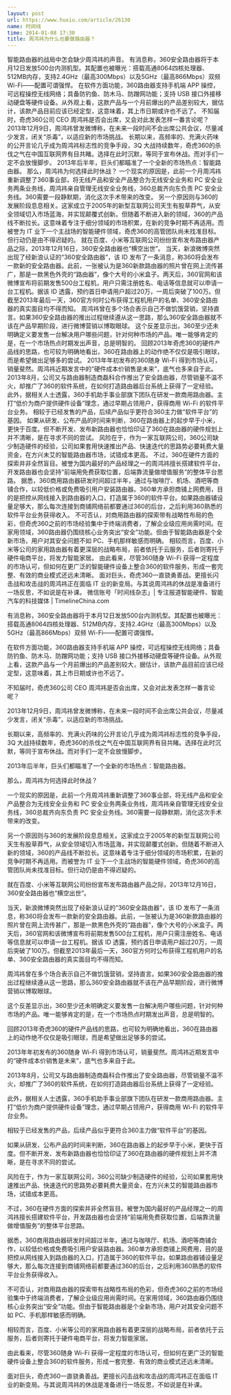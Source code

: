 ```yaml
---
layout: post
url: https://www.huxiu.com/article/26130
name: 时间线
time: 2014-01-08 17:30
title: 周鸿祎为什么也要做路由器？
---
```

智能路由器的战局中怎会缺少周鸿祎的声音。 有消息称，360安全路由器将于本月12日发放500台内测机型。其配置也被曝光：搭载高通8064四核处理器、512MB内存，支持2.4GHz（最高300Mbps）以及5GHz（最高866Mbps）双频 Wi-Fi——配置可谓强悍。 在软件方面功能，360路由器支持手机端 APP 操控，可远程操控无线网络；具备防钓鱼、防木马、防蹭网功能；支持 USB 接口外接移动硬盘等硬件设备。从外观上看，这款产品与一个月前爆出的产品差别较大，据估计，该款产品目前应该已经定型，这意味着，其上市日期或许也不远了。 不知届时，奇虎360公司 CEO 周鸿祎是否会出席，又会对此发表怎样一番言论呢？ 2013年12月9日，周鸿祎曾发微博称，在未来一段时间不会出席公共会议，尽量减少发言，闭关“杀毒”，以适应新的市场挑战。 长期以来，高频率的、充满火药味的公开言论几乎成为周鸿祎标志性的竞争手段，3Q 大战持续数年，奇虎360的杀伐之气在中国互联网界有目共睹。选择在此时沉默，等同于宣布休战。而对手们一定不会放慢脚步。 2013年后半年，巨头们都瞄准了一个全新的市场热点：智能路由器。 那么，周鸿祎为何选择此时休战？ 一个现实的原因是，此前一个月周鸿祎重新调整了360事业部，将无线产品和安全产品整合为无线安全业务和 PC 安全业务两条业务线，周鸿祎亲自管理无线安全业务线，360总裁齐向东负责 PC 安全业务线。360需要一段静默期，消化这次手术带来的改变。 另一个原因则与360的发展阶段息息相关。这家成立于2005年的新型互联网公司天生有股草莽气，从安全领域切入市场蓝海，并实现颠覆式创新。但随着不断进入新的领域，360的产品线不断拉长。这意味着专注于细分领域的市场积累，在新的竞争时期不再适用。而被誉为 IT 业下一个主战场的智能硬件领域，奇虎360的高管团队尚未找准目标。但行动仍是由不得迟疑的。 就在百度、小米等互联网公司纷纷宣布发布路由器产品之际，2013年12月16日，360安全路由器也“横空出世”。 当天，新浪微博突然出现了经新浪认证的“360安全路由器”，该 ID 发布了一条消息，称360将会发布一款新的安全路由器。此前，一张被认为是360新款路由器的照片曾在网上流传甚广，那是一款黑色外壳的“路由器”，像个大号的小米盒子。两天后，360官网和该微博宣布将前期发售500台工程机，用户只需注册姓名、电话等信息就可以申请一台工程机。据该 ID 透露，预约首日申请用户超过20万，一周后突破了100万。但截至2013年最后一天，360官方何时公布获得工程机用户的名单、360安全路由器的真实面目均不得而知。 周鸿祎曾在多个场合表示自己不做饥饿营销，坚持直言。如果360安全路由器的推出过程继续遵从这一思路，那么360安全路由器就不该在产品早期阶段，进行微博营销以博取眼球。 这个反差显示出，360至少还未明确定义要发售一台解决用户哪些问题，针对何种市场的产品。唯一能够肯定的是，在一个市场热点时期发出声音，总是明智的。 回顾2013年奇虎360的硬件产品线的思路，也可较为明确地看出，360在路由器上的动作绝不仅仅是吸引眼球，而是希望做出足够多的尝试。 2013年年初发布的360随身 Wi-Fi 得到市场认可，销量斐然。周鸿祎近期发言中的“硬件成本价销售是未来”，底气也多来自于此。 2013年8月，公司又与路由器制造商磊科合作推出了安全路由器，尽管销量不温不火，却推广了360的软件系统，在如何打造路由器后台系统上获得了一定经验。 此外，据相关人士透露，360手机助手事业部旗下团队在研发一款商用路由器。主打“低价为商户提供硬件设备”理念，通过早期占领用户，获得商用 Wi-Fi 的软件平台业务。 相较于已经发售的产品，后续产品似乎更符合360主力做“软件平台”的基因。 如果从研发、公布产品的时间来判断，360在路由器上的起步早于小米，更快于百度。但不断开发、发布新路由器也恰恰印证了360在路由器的硬件规划上并不清晰，是在寻求不同的尝试。 风险在于，作为一家互联网公司，360公司缺少制造硬件的经验，公司如果套用快速推出产品、快速迭代的思路势必要耗费大量资金，在方兴未艾的智能路由器市场，试错成本更高。 不过，360在硬件方面的探索并非全然盲目。被誉为国内最好的产品经理之一的周鸿祎擅长搭建软件平台，开发路由器也会坚持“前端用免费获取位置，后端靠流量做增值服务”的整体平台思路。 据悉，360商用路由器研发时间超过半年，通过与咖啡厅、机场、酒吧等商铺合作，以较低价格或免费吸引用户安装路由器。360单方承担商铺上网费用，目的是把控从网线接入到路由器的入口，打造属于360的软件平台。如果路由器铺设量足够大，那么每次连接到商铺网络前都要通过360的后台，之后利用360熟悉的软件平台业务获得收入。 不可否认，对商用路由器的探索带有战略性布局的色彩，但奇虎360之前的市场经验集中于终端消费者，了解企业级应用尚需时间。在家用领域，360路由器仍围绕核心业务突出“安全”功能。但由于智能路由器是个全新市场，用户对其安全问题不如 PC、手机那样敏感而明确。 相较而言，百度、小米等公司的家用路由器有着更深层的战略布局，前者依托于云服务，后者则寄托于硬件电商平台，将发力智能家居。 由此看来，尽管360随身 Wi-Fi 获得一定程度的市场认可，但如何在更广泛的智能硬件设备上整合360的软件服务，形成一套完整、有效的商业模式还远未清晰。 面对巨头，奇虎360一直骁勇善战。更擅长闪击战和攻击战的周鸿祎正在面临 IT 业的新变局。与其说周鸿祎的休战是准备进行一场反思，不如说是在补课。 微信账号「时间线杂志」| 专注报道智能硬件、智能汽车的科技媒体 | TimelineChina.com

有消息称，360安全路由器将于本月12日发放500台内测机型。其配置也被曝光：搭载高通8064四核处理器、512MB内存，支持2.4GHz（最高300Mbps）以及5GHz（最高866Mbps）双频 Wi-Fi——配置可谓强悍。

在软件方面功能，360路由器支持手机端 APP 操控，可远程操控无线网络；具备防钓鱼、防木马、防蹭网功能；支持 USB 接口外接移动硬盘等硬件设备。从外观上看，这款产品与一个月前爆出的产品差别较大，据估计，该款产品目前应该已经定型，这意味着，其上市日期或许也不远了。

不知届时，奇虎360公司 CEO 周鸿祎是否会出席，又会对此发表怎样一番言论呢？

2013年12月9日，周鸿祎曾发微博称，在未来一段时间不会出席公共会议，尽量减少发言，闭关“杀毒”，以适应新的市场挑战。

长期以来，高频率的、充满火药味的公开言论几乎成为周鸿祎标志性的竞争手段，3Q 大战持续数年，奇虎360的杀伐之气在中国互联网界有目共睹。选择在此时沉默，等同于宣布休战。而对手们一定不会放慢脚步。

2013年后半年，巨头们都瞄准了一个全新的市场热点：智能路由器。

那么，周鸿祎为何选择此时休战？

一个现实的原因是，此前一个月周鸿祎重新调整了360事业部，将无线产品和安全产品整合为无线安全业务和 PC 安全业务两条业务线，周鸿祎亲自管理无线安全业务线，360总裁齐向东负责 PC 安全业务线。360需要一段静默期，消化这次手术带来的改变。

另一个原因则与360的发展阶段息息相关。这家成立于2005年的新型互联网公司天生有股草莽气，从安全领域切入市场蓝海，并实现颠覆式创新。但随着不断进入新的领域，360的产品线不断拉长。这意味着专注于细分领域的市场积累，在新的竞争时期不再适用。而被誉为 IT 业下一个主战场的智能硬件领域，奇虎360的高管团队尚未找准目标。但行动仍是由不得迟疑的。

就在百度、小米等互联网公司纷纷宣布发布路由器产品之际，2013年12月16日，360安全路由器也“横空出世”。

当天，新浪微博突然出现了经新浪认证的“360安全路由器”，该 ID 发布了一条消息，称360将会发布一款新的安全路由器。此前，一张被认为是360新款路由器的照片曾在网上流传甚广，那是一款黑色外壳的“路由器”，像个大号的小米盒子。两天后，360官网和该微博宣布将前期发售500台工程机，用户只需注册姓名、电话等信息就可以申请一台工程机。据该 ID 透露，预约首日申请用户超过20万，一周后突破了100万。但截至2013年最后一天，360官方何时公布获得工程机用户的名单、360安全路由器的真实面目均不得而知。

周鸿祎曾在多个场合表示自己不做饥饿营销，坚持直言。如果360安全路由器的推出过程继续遵从这一思路，那么360安全路由器就不该在产品早期阶段，进行微博营销以博取眼球。

这个反差显示出，360至少还未明确定义要发售一台解决用户哪些问题，针对何种市场的产品。唯一能够肯定的是，在一个市场热点时期发出声音，总是明智的。

回顾2013年奇虎360的硬件产品线的思路，也可较为明确地看出，360在路由器上的动作绝不仅仅是吸引眼球，而是希望做出足够多的尝试。

2013年年初发布的360随身 Wi-Fi 得到市场认可，销量斐然。周鸿祎近期发言中的“硬件成本价销售是未来”，底气也多来自于此。

2013年8月，公司又与路由器制造商磊科合作推出了安全路由器，尽管销量不温不火，却推广了360的软件系统，在如何打造路由器后台系统上获得了一定经验。

此外，据相关人士透露，360手机助手事业部旗下团队在研发一款商用路由器。主打“低价为商户提供硬件设备”理念，通过早期占领用户，获得商用 Wi-Fi 的软件平台业务。

相较于已经发售的产品，后续产品似乎更符合360主力做“软件平台”的基因。

如果从研发、公布产品的时间来判断，360在路由器上的起步早于小米，更快于百度。但不断开发、发布新路由器也恰恰印证了360在路由器的硬件规划上并不清晰，是在寻求不同的尝试。

风险在于，作为一家互联网公司，360公司缺少制造硬件的经验，公司如果套用快速推出产品、快速迭代的思路势必要耗费大量资金，在方兴未艾的智能路由器市场，试错成本更高。

不过，360在硬件方面的探索并非全然盲目。被誉为国内最好的产品经理之一的周鸿祎擅长搭建软件平台，开发路由器也会坚持“前端用免费获取位置，后端靠流量做增值服务”的整体平台思路。

据悉，360商用路由器研发时间超过半年，通过与咖啡厅、机场、酒吧等商铺合作，以较低价格或免费吸引用户安装路由器。360单方承担商铺上网费用，目的是把控从网线接入到路由器的入口，打造属于360的软件平台。如果路由器铺设量足够大，那么每次连接到商铺网络前都要通过360的后台，之后利用360熟悉的软件平台业务获得收入。

不可否认，对商用路由器的探索带有战略性布局的色彩，但奇虎360之前的市场经验集中于终端消费者，了解企业级应用尚需时间。在家用领域，360路由器仍围绕核心业务突出“安全”功能。但由于智能路由器是个全新市场，用户对其安全问题不如 PC、手机那样敏感而明确。

相较而言，百度、小米等公司的家用路由器有着更深层的战略布局，前者依托于云服务，后者则寄托于硬件电商平台，将发力智能家居。

由此看来，尽管360随身 Wi-Fi 获得一定程度的市场认可，但如何在更广泛的智能硬件设备上整合360的软件服务，形成一套完整、有效的商业模式还远未清晰。

面对巨头，奇虎360一直骁勇善战。更擅长闪击战和攻击战的周鸿祎正在面临 IT 业的新变局。与其说周鸿祎的休战是准备进行一场反思，不如说是在补课。


